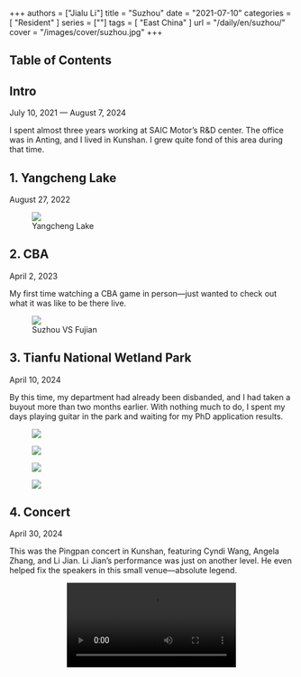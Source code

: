 +++
authors = ["Jialu Li"]
title = "Suzhou"
date = "2021-07-10"
categories = [
    "Resident"
]
series = [""]
tags = [
    "East China"
]
url = "/daily/en/suzhou/"
cover = "/images/cover/suzhou.jpg"
+++
<!DOCTYPE html>
<html lang="en">
<head>
    <meta charset="UTF-8">
    <meta name="viewport" content="width=device-width, initial-scale=1.0">
    <link rel="stylesheet" href="/assets/css/styles.css">
    <script src="/assets/js/toc.js"></script>    
</head>
<body>
    <article>
        <nav>
            <h2>Table of Contents</h2>
            <ul id="toc">
                <!-- TOC items will be generated here -->
            </ul>
        </nav>
        <section>
            <h2>Intro</h2>
            <p>July 10, 2021 — August 7, 2024</p>
            <p>I spent almost three years working at SAIC Motor’s R&D center. The office was in Anting, and I lived in Kunshan. I grew quite fond of this area during that time.</p>
        </section>
        <section>
            <h2>1. Yangcheng Lake</h2>
            <p>August 27, 2022 <i class="fas fa-cloud"></i></p>
            <div class="container">
                <div class="image">
                    <figure>
                        <a data-fancybox="gallery" href="https://cdn.heirenlop.com/daily-record/suzhou1.jpg">
                            <img src="https://cdn.heirenlop.com/daily-record/suzhou1.jpg" loading="lazy">
                        </a>
                        <figcaption>Yangcheng Lake</figcaption>
                    </figure>
                </div>
            </div>
        </section>
        <section>
            <h2>2. CBA </h2>
            <p>April 2, 2023 <i class="fas fa-sun"></i></p>
            <p>My first time watching a CBA game in person—just wanted to check out what it was like to be there live.</p>
            <div class="container">
                <div class="image">
                    <figure>
                        <a data-fancybox="gallery" href="https://cdn.heirenlop.com/daily-record/suzhou6.jpg">
                            <img src="https://cdn.heirenlop.com/daily-record/suzhou6.jpg" loading="lazy">
                        </a>
                        <figcaption>Suzhou VS Fujian</figcaption>
                    </figure>
                </div>
            </div>
        </section>
        <section>
            <h2>3. Tianfu National Wetland Park</h2>
            <p>April 10, 2024 <i class="fas fa-sun"></i></p>
            <p>By this time, my department had already been disbanded, and I had taken a buyout more than two months earlier. With nothing much to do, I spent my days playing guitar in the park and waiting for my PhD application results.</p>
            <div class="container">
                <div class="image">
                    <figure>
                        <a data-fancybox="gallery" href="https://cdn.heirenlop.com/daily-record/suzhou2.jpg">
                            <img src="https://cdn.heirenlop.com/daily-record/suzhou2.jpg" loading="lazy">
                        </a>
                    </figure>
                </div>
            </div>
            <div class="container">
                <div class="image">
                    <figure>
                        <a data-fancybox="gallery" href="https://cdn.heirenlop.com/daily-record/suzhou3.jpg">
                            <img src="https://cdn.heirenlop.com/daily-record/suzhou3.jpg" loading="lazy">
                        </a>
                    </figure>
                </div>
            </div>
            <div class="container">
                <div class="image">
                    <figure>
                        <a data-fancybox="gallery" href="https://cdn.heirenlop.com/daily-record/suzhou4.jpg">
                            <img src="https://cdn.heirenlop.com/daily-record/suzhou4.jpg" loading="lazy">
                        </a>
                    </figure>
                </div>
                <div class="image">
                    <figure>
                        <a data-fancybox="gallery" href="https://cdn.heirenlop.com/daily-record/suzhou5.jpg">
                            <img src="https://cdn.heirenlop.com/daily-record/suzhou5.jpg" loading="lazy">
                        </a>
                    </figure>
                </div>
            </div>
        </section>
        <section>
            <h2>4. Concert</h2>
            <p>April 30, 2024 <i class="fas fa-sun"></i></p>
            <p>This was the Pingpan concert in Kunshan, featuring Cyndi Wang, Angela Zhang, and Li Jian. Li Jian’s performance was just on another level. He even helped fix the speakers in this small venue—absolute legend.</p>
            <div class="container" style="display: flex; justify-content: center;">
              <video controls style="max-width:100%; height:auto;">
                <source src="https://cdn-v.heirenlop.com/suzhou1.mp4" type="video/mp4">
                Your browser does not support HTML5 video.
              </video>
            </div>
        </section>
    </article>
</body>
</html>
